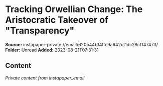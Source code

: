 # Tracking Orwellian Change: The Aristocratic Takeover of "Transparency"

**Source:** instapaper-private://email/620b44b14ffc9a642cf1dc28cf147473/
**Folder:** Unread
**Added:** 2023-08-21T07:31:31




## Content
*Private content from instapaper_email*
